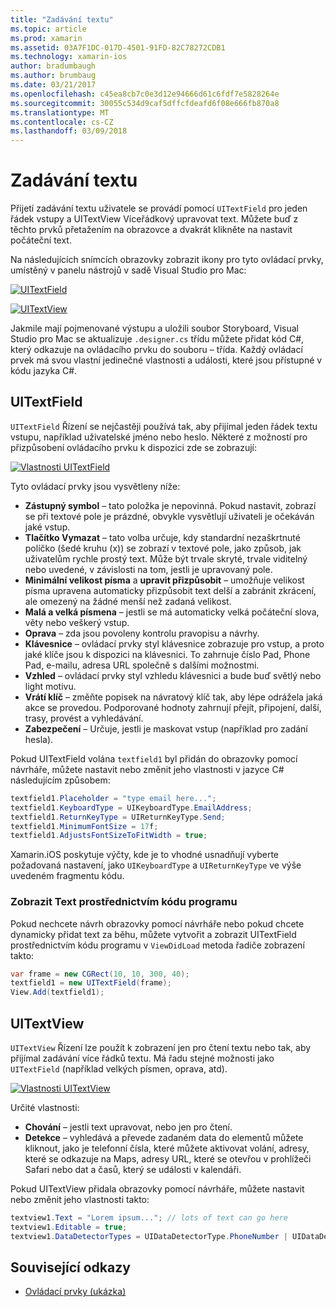 ```yaml
---
title: "Zadávání textu"
ms.topic: article
ms.prod: xamarin
ms.assetid: 03A7F1DC-017D-4501-91FD-82C78272CDB1
ms.technology: xamarin-ios
author: bradumbaugh
ms.author: brumbaug
ms.date: 03/21/2017
ms.openlocfilehash: c45ea8cb7c0e3d12e94666d61c6fdf7e5828264e
ms.sourcegitcommit: 30055c534d9caf5dffcfdeafd6f08e666fb870a8
ms.translationtype: MT
ms.contentlocale: cs-CZ
ms.lasthandoff: 03/09/2018
---
```

# <a name="text-input"></a>Zadávání textu

Přijetí zadávání textu uživatele se provádí pomocí `UITextField` pro jeden řádek vstupy a UITextView Víceřádkový upravovat text. Můžete buď z těchto prvků přetažením na obrazovce a dvakrát klikněte na nastavit počáteční text.

Na následujících snímcích obrazovky zobrazit ikony pro tyto ovládací prvky, umístěný v panelu nástrojů v sadě Visual Studio pro Mac:

 [![](text-input-images/image11a.png "UITextField")](text-input-images/image11a.png#lightbox)

 [![](text-input-images/image13a.png "UITextView")](text-input-images/image13a.png#lightbox)

Jakmile mají pojmenované výstupu a uložili soubor Storyboard, Visual Studio pro Mac se aktualizuje `.designer.cs` třídu můžete přidat kód C#, který odkazuje na ovládacího prvku do souboru – třída. Každý ovládací prvek má svou vlastní jedinečné vlastnosti a události, které jsou přístupné v kódu jazyka C#.

 <a name="UITextField" />


## <a name="uitextfield"></a>UITextField

`UITextField` Řízení se nejčastěji používá tak, aby přijímal jeden řádek textu vstupu, například uživatelské jméno nebo heslo. Některé z možností pro přizpůsobení ovládacího prvku k dispozici zde se zobrazují:

 [![](text-input-images/image15a.png "Vlastnosti UITextField")](text-input-images/image15a.png#lightbox)

Tyto ovládací prvky jsou vysvětleny níže:

-  **Zástupný symbol** – tato položka je nepovinná. Pokud nastavit, zobrazí se při textové pole je prázdné, obvykle vysvětlují uživateli je očekáván jaké vstup.
-  **Tlačítko Vymazat** – tato volba určuje, kdy standardní nezaškrtnuté políčko (šedé kruhu (x)) se zobrazí v textové pole, jako způsob, jak uživatelům rychle prostý text. Může být trvale skryté, trvale viditelný nebo uvedené, v závislosti na tom, jestli je upravovaný pole.
-  **Minimální velikost písma** a **upravit přizpůsobit** – umožňuje velikost písma upravena automaticky přizpůsobit text delší a zabránit zkrácení, ale omezený na žádné menší než zadaná velikost.
-  **Malá a velká písmena** – jestli se má automaticky velká počáteční slova, věty nebo veškerý vstup.
-  **Oprava** – zda jsou povoleny kontrolu pravopisu a návrhy.
-  **Klávesnice** – ovládací prvky styl klávesnice zobrazuje pro vstup, a proto jaké klíče jsou k dispozici na klávesnici. To zahrnuje číslo Pad, Phone Pad, e-mailu, adresa URL společně s dalšími možnostmi.
-  **Vzhled** – ovládací prvky styl vzhledu klávesnici a bude buď světlý nebo light motivu.
-  **Vrátí klíč** – změňte popisek na návratový klíč tak, aby lépe odrážela jaká akce se provedou. Podporované hodnoty zahrnují přejít, připojení, další, trasy, provést a vyhledávání.
-  **Zabezpečení** – Určuje, jestli je maskovat vstup (například pro zadání hesla).


Pokud UITextField volána `textfield1` byl přidán do obrazovky pomocí návrháře, můžete nastavit nebo změnit jeho vlastnosti v jazyce C# následujícím způsobem:

```csharp
textfield1.Placeholder = "type email here...";
textfield1.KeyboardType = UIKeyboardType.EmailAddress;
textfield1.ReturnKeyType = UIReturnKeyType.Send;
textfield1.MinimumFontSize = 17f;
textfield1.AdjustsFontSizeToFitWidth = true;
```

Xamarin.iOS poskytuje výčty, kde je to vhodné usnadňují vyberte požadovaná nastavení, jako `UIKeyboardType` a `UIReturnKeyType` ve výše uvedeném fragmentu kódu.

### <a name="display-text-programmatically"></a>Zobrazit Text prostřednictvím kódu programu

Pokud nechcete návrh obrazovky pomocí návrháře nebo pokud chcete dynamicky přidat text za běhu, můžete vytvořit a zobrazit UITextField prostřednictvím kódu programu v `ViewDidLoad` metoda řadiče zobrazení takto:

```csharp
var frame = new CGRect(10, 10, 300, 40);
textfield1 = new UITextField(frame);
View.Add(textfield1);
```

 <a name="UITextView" />


## <a name="uitextview"></a>UITextView

`UITextView` Řízení lze použít k zobrazení jen pro čtení textu nebo tak, aby přijímal zadávání více řádků textu. Má řadu stejné možnosti jako `UITextField` (například velkých písmen, oprava, atd).

 [![](text-input-images/image16a.png "Vlastnosti UITextView")](text-input-images/image16a.png#lightbox)

Určité vlastnosti:

-  **Chování** – jestli text upravovat, nebo jen pro čtení.
-  **Detekce** – vyhledává a převede zadaném data do elementů můžete kliknout, jako je telefonní čísla, které můžete aktivovat volání, adresy, které se odkazuje na Maps, adresy URL, které se otevřou v prohlížeči Safari nebo dat a časů, který se události v kalendáři.


Pokud UITextView přidala obrazovky pomocí návrháře, můžete nastavit nebo změnit jeho vlastnosti takto:

```csharp
textview1.Text = "Lorem ipsum..."; // lots of text can go here
textview1.Editable = true;
textview1.DataDetectorTypes = UIDataDetectorType.PhoneNumber | UIDataDetectorType.Link;
```



## <a name="related-links"></a>Související odkazy

- [Ovládací prvky (ukázka)](https://developer.xamarin.com/samples/Controls/)
